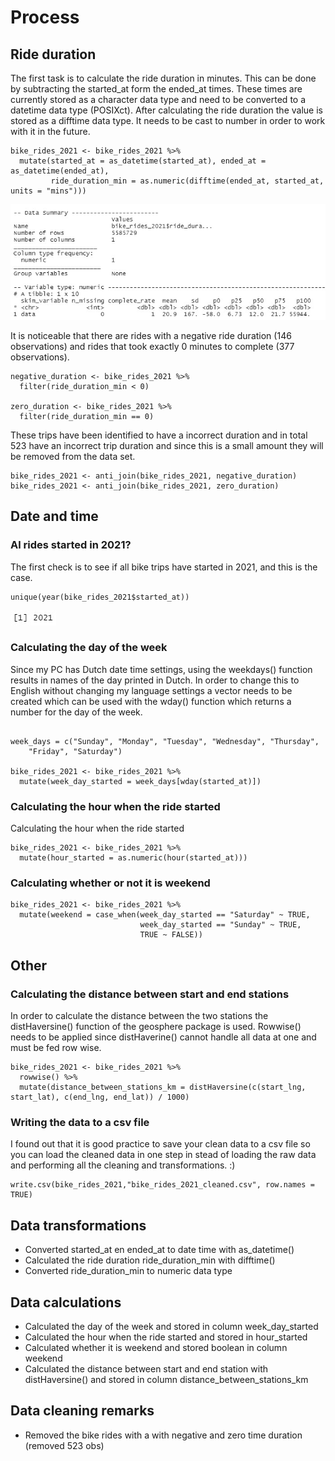 # Process

## Ride duration

The first task is to calculate the ride duration in minutes. This can be done by subtracting the started_at form the ended_at times. These times are currently stored as a character data type and need to be converted to a datetime data type (POSIXct). After calculating the ride duration the value is stored as a difftime data type. It needs to be cast to number in order to work with it in the future.


```{r convert_date_time}
bike_rides_2021 <- bike_rides_2021 %>% 
  mutate(started_at = as_datetime(started_at), ended_at = as_datetime(ended_at),
         ride_duration_min = as.numeric(difftime(ended_at, started_at, units = "mins")))
```

![ride_duration_skim_r](pictures/skim_r_duration.jpg)

It is noticeable that there are rides with a negative ride duration (146 observations) and rides that took exactly 0 minutes to complete (377 observations). 

```{r negative_zero_duration}
negative_duration <- bike_rides_2021 %>% 
  filter(ride_duration_min < 0)

zero_duration <- bike_rides_2021 %>% 
  filter(ride_duration_min == 0)
```

These trips have been identified to have a incorrect duration and in total 523 have an incorrect trip duration and since this is a small amount they will be removed from the data set.

```{r removing_negative_zero_duration}
bike_rides_2021 <- anti_join(bike_rides_2021, negative_duration)
bike_rides_2021 <- anti_join(bike_rides_2021, zero_duration)
```

## Date and time

### Al rides started in 2021?
The first check is to see if all bike trips have started in 2021, and this is the case.

```{r in_2021}
unique(year(bike_rides_2021$started_at))
```
![2021](pictures/2021.jpg)

### Calculating the day of the week

Since my PC has Dutch date time settings, using the weekdays() function results in names of the day printed in Dutch. In order to change this to English without changing my language settings a vector needs to be created which can be used with the wday() function which returns a number for the day of the week.

```{r calculating_day_week}

week_days = c("Sunday", "Monday", "Tuesday", "Wednesday", "Thursday", 
    "Friday", "Saturday")

bike_rides_2021 <- bike_rides_2021 %>% 
  mutate(week_day_started = week_days[wday(started_at)])
```
### Calculating the hour when the ride started

Calculating the hour when the ride started

```{r calculating_hour}
bike_rides_2021 <- bike_rides_2021 %>% 
  mutate(hour_started = as.numeric(hour(started_at)))
```

### Calculating whether or not it is weekend

```{r bool_weekend}
bike_rides_2021 <- bike_rides_2021 %>% 
  mutate(weekend = case_when(week_day_started == "Saturday" ~ TRUE, 
                             week_day_started == "Sunday" ~ TRUE,
                             TRUE ~ FALSE))

```

## Other

### Calculating the distance between start and end stations

In order to calculate the distance between the two stations the distHaversine() function of the geosphere package is used. Rowwise() needs to be applied since distHaverine() cannot handle all data at one and must be fed row wise.

```{r distance_between_stations}
bike_rides_2021 <- bike_rides_2021 %>% 
  rowwise() %>% 
  mutate(distance_between_stations_km = distHaversine(c(start_lng, start_lat), c(end_lng, end_lat)) / 1000)

```

### Writing the data to a csv file

I found out that it is good practice to save your clean data to a csv file so you can load the cleaned data in one step in stead of loading the raw data and performing all the cleaning and transformations. :)

```{r writ_to_csv}
write.csv(bike_rides_2021,"bike_rides_2021_cleaned.csv", row.names = TRUE)
```

## Data transformations
* Converted started_at en ended_at to date time with as_datetime()
* Calculated the ride duration ride_duration_min with difftime() 
* Converted ride_duration_min to numeric data type



## Data calculations
* Calculated the day of the week and stored in column week_day_started
* Calculated the hour when the ride started and stored in hour_started
* Calculated whether it is weekend and stored boolean in column weekend
* Calculated the distance between start and end station with distHaversine() and stored in column distance_between_stations_km

## Data cleaning remarks
* Removed the bike rides with a with negative and zero time duration (removed 523 obs)